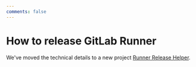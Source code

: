 ```yaml
---
comments: false
---
```


# How to release GitLab Runner

We've moved the technical details to a new project [Runner Release
Helper](https://gitlab.com/gitlab-org/ci-cd/runner-release-helper).
